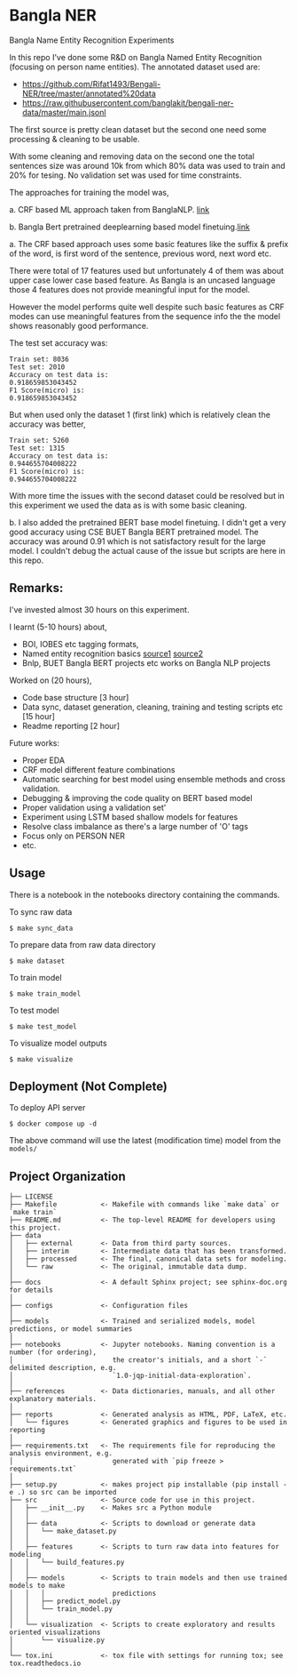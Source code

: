 Bangla NER
==============================

Bangla Name Entity Recognition Experiments

In this repo I've done some R&D on Bangla Named Entity Recognition (focusing on person name entities).
The annotated dataset used are:
* https://github.com/Rifat1493/Bengali-NER/tree/master/annotated%20data
* https://raw.githubusercontent.com/banglakit/bengali-ner-data/master/main.jsonl

The first source is pretty clean dataset but the second one need some processing & cleaning to be usable.

With some cleaning and removing data on the second one the total sentences size was around 10k from which 80% data was used to train and 20% for tesing. No validation set was used for time constraints.

The approaches for training the model was,
    
a. CRF based ML approach taken from BanglaNLP. [link](https://bnlp.readthedocs.io/en/latest/)
    
b. Bangla Bert pretrained deeplearning based model finetuing.[link](https://huggingface.co/csebuetnlp/banglabert)


a. The CRF based approach uses some basic features like the suffix & prefix of the word, is first word of the sentence, previous word, next word etc.

There were total of 17 features used but unfortunately 4 of them was about upper case lower case based feature. As Bangla is an uncased language those 4 features does not provide meaningful input for the model.

However the model performs quite well despite such basic features as CRF modes can use meaningful features from the sequence info the the model shows reasonably good performance.

The test set accuracy was:

```
Train set: 8036
Test set: 2010
Accuracy on test data is: 
0.918659853043452
F1 Score(micro) is: 
0.918659853043452
```

But when used only the dataset 1 (first link) which is relatively clean the accuracy was better,
```
Train set: 5260
Test set: 1315
Accuracy on test data is: 
0.944655704008222
F1 Score(micro) is: 
0.944655704008222
```

With more time the issues with the second dataset could be resolved but in this experiment we used the data as is with some basic cleaning.


b. I also added the pretrained BERT base model finetuing. I didn't get a very good accuracy using CSE BUET Bangla BERT pretrained model. The accuracy was around 0.91 which is not satisfactory result for the large model. I couldn't debug the actual cause of the issue but scripts are here in this repo.

Remarks:
------------

I've invested almost 30 hours on this experiment.

I learnt (5-10 hours) about,

* BOI, IOBES etc tagging formats,
* Named entity recognition basics [source1](https://www.kaggle.com/code/eneszvo/ner-named-entity-recognition-tutorial) [source2](https://www.kaggle.com/code/shoumikgoswami/ner-using-random-forest-and-crf)
* Bnlp, BUET Bangla BERT projects etc works on Bangla NLP projects

Worked on (20 hours),

* Code base structure [3 hour]
* Data sync, dataset generation, cleaning, training and testing scripts etc [15 hour]
* Readme reporting [2 hour]


Future works:

* Proper EDA
* CRF model different feature combinations
* Automatic searching for best model using ensemble methods and cross validation.
* Debugging & improving the code quality on BERT based model
* Proper validation using a validation set'
* Experiment using LSTM based shallow models for features
* Resolve class imbalance as there's a large number of 'O' tags
* Focus only on PERSON NER
* etc.


Usage
------------

There is a notebook in the notebooks directory containing the commands.


To sync raw data

```$ make sync_data```

To prepare data from raw data directory

```$ make dataset```

To train model

```$ make train_model```

To test model

```$ make test_model```

To visualize model outputs

```$ make visualize```


Deployment (Not Complete)
------------

To deploy API server

```$ docker compose up -d```

The above command will use the latest (modification time) model from the `models/`



Project Organization
------------

    ├── LICENSE
    ├── Makefile           <- Makefile with commands like `make data` or `make train`
    ├── README.md          <- The top-level README for developers using this project.
    ├── data
    │   ├── external       <- Data from third party sources.
    │   ├── interim        <- Intermediate data that has been transformed.
    │   ├── processed      <- The final, canonical data sets for modeling.
    │   └── raw            <- The original, immutable data dump.
    │
    ├── docs               <- A default Sphinx project; see sphinx-doc.org for details
    │
    ├── configs            <- Configuration files
    │
    ├── models             <- Trained and serialized models, model predictions, or model summaries    
    │
    ├── notebooks          <- Jupyter notebooks. Naming convention is a number (for ordering),
    │                         the creator's initials, and a short `-` delimited description, e.g.
    │                         `1.0-jqp-initial-data-exploration`.
    │
    ├── references         <- Data dictionaries, manuals, and all other explanatory materials.
    │
    ├── reports            <- Generated analysis as HTML, PDF, LaTeX, etc.
    │   └── figures        <- Generated graphics and figures to be used in reporting
    │
    ├── requirements.txt   <- The requirements file for reproducing the analysis environment, e.g.
    │                         generated with `pip freeze > requirements.txt`
    │
    ├── setup.py           <- makes project pip installable (pip install -e .) so src can be imported
    ├── src                <- Source code for use in this project.
    │   ├── __init__.py    <- Makes src a Python module
    │   │
    │   ├── data           <- Scripts to download or generate data
    │   │   └── make_dataset.py
    │   │
    │   ├── features       <- Scripts to turn raw data into features for modeling
    │   │   └── build_features.py
    │   │
    │   ├── models         <- Scripts to train models and then use trained models to make
    │   │   │                 predictions
    │   │   ├── predict_model.py
    │   │   └── train_model.py
    │   │
    │   └── visualization  <- Scripts to create exploratory and results oriented visualizations
    │       └── visualize.py
    │
    └── tox.ini            <- tox file with settings for running tox; see tox.readthedocs.io


